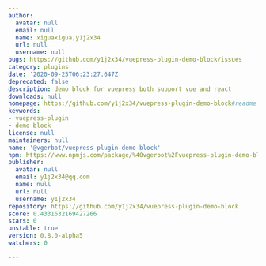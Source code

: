 ```yaml
---
author:
  avatar: null
  email: null
  name: xiguaxigua,y1j2x34
  url: null
  username: null
bugs: https://github.com/y1j2x34/vuepress-plugin-demo-block/issues
category: plugins
date: '2020-09-25T06:23:27.647Z'
deprecated: false
description: demo block for vuepress both support vue and react
downloads: null
homepage: https://github.com/y1j2x34/vuepress-plugin-demo-block#readme
keywords:
- vuepress-plugin
- demo-block
license: null
maintainers: null
name: '@vgerbot/vuepress-plugin-demo-block'
npm: https://www.npmjs.com/package/%40vgerbot%2Fvuepress-plugin-demo-block
publisher:
  avatar: null
  email: y1j2x34@qq.com
  name: null
  url: null
  username: y1j2x34
repository: https://github.com/y1j2x34/vuepress-plugin-demo-block
score: 0.4331632169427266
stars: 0
unstable: true
version: 0.8.0-alpha5
watchers: 0

---
```


